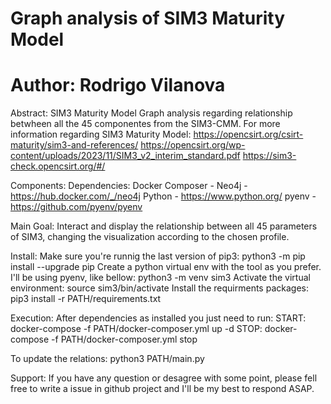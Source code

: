 # Graph analysis of SIM3 Maturity Model
# Author: Rodrigo Vilanova


Abstract:
  SIM3 Maturity Model Graph analysis regarding relationship betwheen all the 45 componentes from the SIM3-CMM.
  For more information regarding SIM3 Maturity Model:
    https://opencsirt.org/csirt-maturity/sim3-and-references/
    https://opencsirt.org/wp-content/uploads/2023/11/SIM3_v2_interim_standard.pdf
    https://sim3-check.opencsirt.org/#/

Components:
  Dependencies:
    Docker Composer - 
    Neo4j           - https://hub.docker.com/_/neo4j 
    Python          - https://www.python.org/
    pyenv           - https://github.com/pyenv/pyenv
    
Main Goal:
  Interact and display the relationship between all 45 parameters of SIM3, changing the visualization according to the chosen profile.

Install:
  Make sure you're runnig the last version of pip3:
    python3 -m pip install --upgrade pip
  Create a python virtual env with the tool as you prefer. I'll be using pyenv, like bellow:
    python3 -m venv sim3
  Activate the virtual environment:
    source sim3/bin/activate
  Install the requirments packages:
    pip3 install -r PATH/requirements.txt


Execution:
  After dependencies as installed you just need to run:
    START:
      docker-compose -f PATH/docker-composer.yml up -d 
    STOP:
      docker-compose -f PATH/docker-composer.yml stop

  To update the relations:
    python3 PATH/main.py

  
Support:
  If you have any question or desagree with some point, please fell free to write a issue in github project and I'll be my best to respond ASAP.
